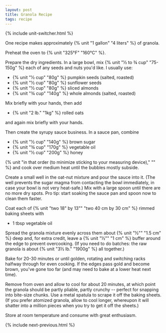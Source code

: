 ```yaml
---
layout: post
title: Granola Recipe
tags: recipe
---
```


{% include unit-switcher.html %}

One recipe makes approximately {% unit "1 gallon" "4 liters" %} of granola.

Preheat the oven to {% unit "325°F" "160°C" %}.

Prepare the dry ingredients. In a large bowl, mix {% unit "½ to ¾ cup" "75-150g" %} each of any seeds and nuts you'd like. I usually use:

- {% unit "½ cup" "80g" %} pumpkin seeds (salted, roasted)
- {% unit "½ cup" "80g" %} sunflower seeds
- {% unit "½ cup" "80g" %} sliced almonds
- {% unit "¾ cup" "140g" %} whole almonds (salted, roasted)

Mix briefly with your hands, then add

- {% unit "2 lb." "1kg" %} rolled oats

and again mix briefly with your hands.

Then create the syrupy sauce business. In a sauce pan, combine

- {% unit "½ cup" "140g" %} brown sugar
- {% unit "¾ cup" "170g" %} vegetable oil
- {% unit "½ cup" "200g" %} honey

{% unit "in that order (to minimize sticking to your measuring device)," "" %} and cook over medium heat until the bubbles mostly subside.

Create a small well in the oat-nut mixture and pour the sauce into it. (The well prevents the sugar magma from contacting the bowl immediately, in case your bowl is not very heat-safe.) Mix with a large spoon until there are no more dry spots. Pro tip: start soaking the sauce pan and spoon now to clean them faster.

Coat each of {% unit "two 18\" by 13\"" "two 40 cm by 30 cm" %} rimmed baking sheets with

- 1 tbsp vegetable oil

Spread the granola mixture evenly across them about {% unit "½\"" "1.5 cm" %} deep and, for extra credit, leave a {% unit "½\"" "1 cm" %} buffer around the edge to prevent overcooking. (If you need to do batches: the raw granola is about {% unit "3½ lb." "1900g" %} all together.)

Bake for 20-30 minutes or until golden, rotating and switching racks halfway through for even cooking. If the edges pass gold and become brown, you've gone too far (and may need to bake at a lower heat next time).

Remove from oven and allow to cool for about 20 minutes, at which point the granola should be partly pliable, partly crunchy -- perfect for snapping into bite-size chunks. Use a metal spatula to scrape it off the baking sheets. (If you prefer atomized granola, allow to cool longer, whereupon it will shatter into a million pieces when you try to get it off the sheets.)

Store at room temperature and consume with great enthusiasm.

{% include next-previous.html %}
